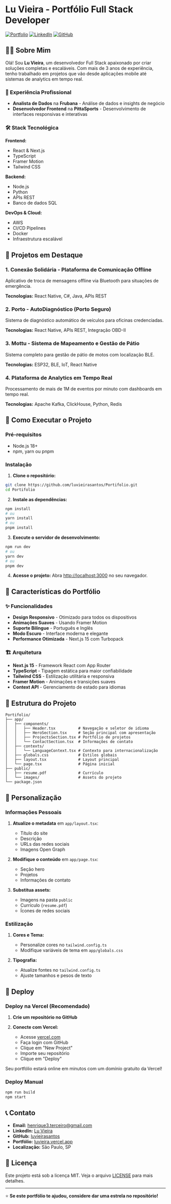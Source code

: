 # Lu Vieira - Portfólio Full Stack Developer

[![Portfolio](https://img.shields.io/badge/Portfolio-Live-blue?style=for-the-badge&logo=vercel)](https://luvieira.vercel.app)
[![LinkedIn](https://img.shields.io/badge/LinkedIn-Lu%20Vieira-blue?style=for-the-badge&logo=linkedin)](https://www.linkedin.com/in/luhenrivieira)
[![GitHub](https://img.shields.io/badge/GitHub-luvieirasantos-black?style=for-the-badge&logo=github)](https://github.com/luvieirasantos)

## 👨‍💻 Sobre Mim

Olá! Sou **Lu Vieira**, um desenvolvedor Full Stack apaixonado por criar soluções completas e escaláveis. Com mais de 3 anos de experiência, tenho trabalhado em projetos que vão desde aplicações mobile até sistemas de analytics em tempo real.

### 🚀 Experiência Profissional

- **Analista de Dados** na **Frubana** - Análise de dados e insights de negócio
- **Desenvolvedor Frontend** na **PittaSports** - Desenvolvimento de interfaces responsivas e interativas

### 🛠️ Stack Tecnológica

**Frontend:**
- React & Next.js
- TypeScript
- Framer Motion
- Tailwind CSS

**Backend:**
- Node.js
- Python
- APIs REST
- Banco de dados SQL

**DevOps & Cloud:**
- AWS
- CI/CD Pipelines
- Docker
- Infraestrutura escalável

## 🎯 Projetos em Destaque

### 1. Conexão Solidária - Plataforma de Comunicação Offline
Aplicativo de troca de mensagens offline via Bluetooth para situações de emergência.

**Tecnologias:** React Native, C#, Java, APIs REST

### 2. Porto - AutoDiagnóstico (Porto Seguro)
Sistema de diagnóstico automático de veículos para oficinas credenciadas.

**Tecnologias:** React Native, APIs REST, Integração OBD-II

### 3. Mottu - Sistema de Mapeamento e Gestão de Pátio
Sistema completo para gestão de pátio de motos com localização BLE.

**Tecnologias:** ESP32, BLE, IoT, React Native

### 4. Plataforma de Analytics em Tempo Real
Processamento de mais de 1M de eventos por minuto com dashboards em tempo real.

**Tecnologias:** Apache Kafka, ClickHouse, Python, Redis

## 🚀 Como Executar o Projeto

### Pré-requisitos

- Node.js 18+ 
- npm, yarn ou pnpm

### Instalação

1. **Clone o repositório:**
```bash
git clone https://github.com/luvieirasantos/Portifolio.git
cd Portifolio
```

2. **Instale as dependências:**
```bash
npm install
# ou
yarn install
# ou
pnpm install
```

3. **Execute o servidor de desenvolvimento:**
```bash
npm run dev
# ou
yarn dev
# ou
pnpm dev
```

4. **Acesse o projeto:**
Abra [http://localhost:3000](http://localhost:3000) no seu navegador.

## 🎨 Características do Portfólio

### ✨ Funcionalidades

- **Design Responsivo** - Otimizado para todos os dispositivos
- **Animações Suaves** - Usando Framer Motion
- **Suporte Bilíngue** - Português e Inglês
- **Modo Escuro** - Interface moderna e elegante
- **Performance Otimizada** - Next.js 15 com Turbopack

### 🏗️ Arquitetura

- **Next.js 15** - Framework React com App Router
- **TypeScript** - Tipagem estática para maior confiabilidade
- **Tailwind CSS** - Estilização utilitária e responsiva
- **Framer Motion** - Animações e transições suaves
- **Context API** - Gerenciamento de estado para idiomas

## 📁 Estrutura do Projeto

```
Portifolio/
├── app/
│   ├── components/
│   │   ├── Header.tsx          # Navegação e seletor de idioma
│   │   ├── HeroSection.tsx     # Seção principal com apresentação
│   │   ├── ProjectsSection.tsx # Portfólio de projetos
│   │   └── ContactSection.tsx  # Informações de contato
│   ├── contexts/
│   │   └── LanguageContext.tsx # Contexto para internacionalização
│   ├── globals.css             # Estilos globais
│   ├── layout.tsx              # Layout principal
│   └── page.tsx                # Página inicial
├── public/
│   ├── resume.pdf              # Currículo
│   └── images/                 # Assets do projeto
└── package.json
```

## 🎯 Personalização

### Informações Pessoais

1. **Atualize o metadata** em `app/layout.tsx`:
   - Título do site
   - Descrição
   - URLs das redes sociais
   - Imagens Open Graph

2. **Modifique o conteúdo** em `app/page.tsx`:
   - Seção hero
   - Projetos
   - Informações de contato

3. **Substitua assets:**
   - Imagens na pasta `public`
   - Currículo (`resume.pdf`)
   - Ícones de redes sociais

### Estilização

1. **Cores e Tema:**
   - Personalize cores no `tailwind.config.ts`
   - Modifique variáveis de tema em `app/globals.css`

2. **Tipografia:**
   - Atualize fontes no `tailwind.config.ts`
   - Ajuste tamanhos e pesos de texto

## 🚀 Deploy

### Deploy na Vercel (Recomendado)

1. **Crie um repositório no GitHub**

2. **Conecte com Vercel:**
   - Acesse [vercel.com](https://vercel.com)
   - Faça login com GitHub
   - Clique em "New Project"
   - Importe seu repositório
   - Clique em "Deploy"

Seu portfólio estará online em minutos com um domínio gratuito da Vercel!

### Deploy Manual

```bash
npm run build
npm start
```

## 📞 Contato

- **Email:** henrique3.terceiro@gmail.com
- **LinkedIn:** [Lu Vieira](https://www.linkedin.com/in/luhenrivieira)
- **GitHub:** [luvieirasantos](https://github.com/luvieirasantos)
- **Portfólio:** [luvieira.vercel.app](https://luvieira.vercel.app)
- **Localização:** São Paulo, SP

## 📄 Licença

Este projeto está sob a licença MIT. Veja o arquivo [LICENSE](LICENSE) para mais detalhes.

---

⭐ **Se este portfólio te ajudou, considere dar uma estrela no repositório!**
